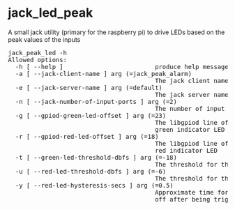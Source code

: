 # jack_led_peak

A small jack utility (primary for the raspberry pi) to drive LEDs based on the peak values of the inputs

<pre>
jack_peak_led -h
Allowed options:
  -h [ --help ]                         produce help message
  -a [ --jack-client-name ] arg (=jack_peak_alarm)
                                        The jack client name to use
  -e [ --jack-server-name ] arg (=default)
                                        The jack server name to use
  -n [ --jack-number-of-input-ports ] arg (=2)
                                        The number of input ports to watch
  -g [ --gpiod-green-led-offset ] arg (=23)
                                        The libgpiod line offset to use for the
                                        green indicator LED
  -r [ --gpiod-red-led-offset ] arg (=18)
                                        The libgpiod line offset to use for the
                                        red indicator LED
  -t [ --green-led-threshold-dbfs ] arg (=-18)
                                        The threshold for the red LED
  -u [ --red-led-threshold-dbfs ] arg (=-6)
                                        The threshold for the red LED
  -y [ --red-led-hysteresis-secs ] arg (=0.5)
                                        Approximate time for the red LED to go 
                                        off after being triggered
</pre>
